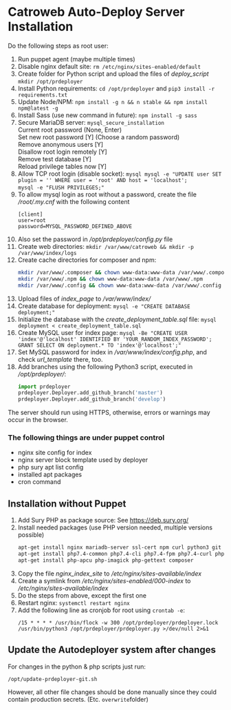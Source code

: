 # Catroweb Auto-Deploy Server Installation
Do the following steps as root user:
1. Run puppet agent (maybe multiple times)
1. Disable nginx default site: `rm /etc/nginx/sites-enabled/default`
1. Create folder for Python script and upload the files of *deploy_script* `mkdir /opt/prdeployer`
1. Install Python requirements: `cd /opt/prdeployer` and `pip3 install -r requirements.txt`
1. Update Node/NPM: `npm install -g n && n stable && npm install npm@latest -g`
1. Install Sass (use new command in future): `npm install -g sass`
1. Secure MariaDB server: `mysql_secure_installation`  
	Current root password (None, Enter)  
	Set new root password [Y] (Choose a random password)  
	Remove anonymous users [Y]  
	Disallow root login remotely [Y]  
	Remove test database [Y]  
	Reload privilege tables now [Y]
1. Allow TCP root login (disable socket): 
`mysql mysql -e "UPDATE user SET plugin = '' WHERE user = 'root' AND host = 'localhost';`  
`mysql -e "FLUSH PRIVILEGES;"`
1. To allow mysql login as root without a password, create the file */root/.my.cnf* with the following content  
    ```
    [client]
    user=root
    password=MYSQL_PASSWORD_DEFINED_ABOVE
    ```
1. Also set the password in */opt/prdeployer/config.py* file
1. Create web directories: `mkdir /var/www/catroweb && mkdir -p /var/www/index/logs`
1. Create cache directories for composer and npm: 
   ```bash
   mkdir /var/www/.composer && chown www-data:www-data /var/www/.composer
   mkdir /var/www/.npm && chown www-data:www-data /var/www/.npm
   mkdir /var/www/.config && chown www-data:www-data /var/www/.config
   ```
1. Upload files of *index_page* to */var/www/index/*
1. Create database for deployment: `mysql -e "CREATE DATABASE deployment;"`
1. Initialize the database with the *create_deployment_table.sql* file: `mysql deployment < create_deployment_table.sql`
1. Create MySQL user for index page: `mysql -Be "CREATE USER 'index'@'localhost' IDENTIFIED BY 'YOUR_RANDOM_INDEX_PASSWORD'; GRANT SELECT ON deployment.* TO 'index'@'localhost';"`
1. Set MySQL password for index in */var/www/index/config.php*, and check *url_template* there, too.
1. Add branches using the following Python3 script, executed in */opt/prdeployer/*:  
   ```python
   import prdeployer
   prdeployer.Deployer.add_github_branch('master')
   prdeployer.Deployer.add_github_branch('develop')
   ```

The server should run using HTTPS, otherwise, errors or warnings may occur in the browser.

### The following things are under puppet control
* nginx site config for index
* nginx server block template used by deployer
* php sury apt list config
* installed apt packages
* cron command

## Installation without Puppet
1. Add Sury PHP as package source: See https://deb.sury.org/
1. Install needed packages (use PHP version needed, multiple versions possible)
   ```bash
   apt-get install nginx mariadb-server ssl-cert npm curl python3 git
   apt-get install php7.4-common php7.4-cli php7.4-fpm php7.4-curl php7.4-intl php7.4-gd php7.4-zip php7.4-mysql php7.4-xml php7.4-mbstring
   apt-get install php-apcu php-imagick php-gettext composer
   ```
1. Copy the file *nginx_index_site* to */etc/nginx/sites-available/index*
1. Create a symlink from */etc/nginx/sites-enabled/000-index* to */etc/nginx/sites-available/index*
1. Do the steps from above, except the first one
1. Restart nginx: `systemctl restart nginx`
1. Add the following line as cronjob for root using `crontab -e`:
   ```
   /15 * * * * /usr/bin/flock -w 300 /opt/prdeployer/prdeployer.lock /usr/bin/python3 /opt/prdeployer/prdeployer.py >/dev/null 2>&1
   ```

## Update the Autodeployer system after changes

For changes in the python & php scripts just run: 
```
/opt/update-prdeployer-git.sh 
```
However, all other file changes should be done manually since they could contain production secrets. (Etc. `overwrite`folder)
